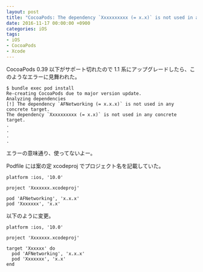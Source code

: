 ```yaml
---
layout: post
title: "CocoaPods: The dependency `Xxxxxxxxxx (= x.x)` is not used in any concrete target."
date: 2016-11-17 00:00:00 +0900
categories: iOS
tags:
- iOS
- CocoaPods
- Xcode
---
```


CocoaPods 0.39 以下がサポート切れたので 1.1 系にアップグレードしたら、このようなエラーに見舞われた。

    $ bundle exec pod install
    Re-creating CocoaPods due to major version update.
    Analyzing dependencies
    [!] The dependency `AFNetworking (= x.x.x)` is not used in any concrete target.
    The dependency `Xxxxxxxxxx (= x.x)` is not used in any concrete target.
    .
    .
    .
    .


エラーの意味通り、使ってないよー。


Podfile には案の定 xcodeproj でプロジェクト名を記載していた。


    platform :ios, '10.0'
    
    project 'Xxxxxxx.xcodeproj'

    pod 'AFNetworking', 'x.x.x'
    pod 'Xxxxxxx', 'x.x'


以下のように変更。

    platform :ios, '10.0'
    
    project 'Xxxxxxx.xcodeproj'

    target 'Xxxxxx' do
      pod 'AFNetworking', 'x.x.x'
      pod 'Xxxxxxx', 'x.x'
    end

